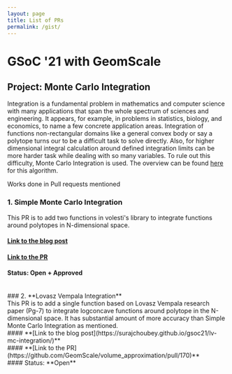 ```yaml
---
layout: page
title: List of PRs
permalink: /gist/
---
```


# GSoC '21 with GeomScale

## Project: Monte Carlo Integration
Integration is a fundamental problem in mathematics and computer science with many applications that span the 
whole spectrum of sciences and engineering. It appears, for example, in problems in statistics, biology, and 
economics, to name a few concrete application areas. Integration of functions non-rectangular domains like a 
general convex body or say a polytope turns our to be a difficult task to solve directly. 
Also, for higher dimensional integral calculation around defined integration limits can be more harder 
task while dealing with so many variables. To rule out this difficulty, Monte Carlo Integration is used. 
The overview can be found [here](https://en.wikipedia.org/wiki/Monte_Carlo_integration#Overview) for this algorithm.

Works done in Pull requests mentioned

### 1. **Simple Monte Carlo Integration**<br>
This PR is to add two functions in volesti's library to integrate functions around polytopes in N-dimensional space. 
<br>
#### **[Link to the blog post](https://surajchoubey.github.io/gsoc21/simple-mc-integration/)**<br>
#### **[Link to the PR](https://github.com/GeomScale/volume_approximation/pull/163)**<br>
#### Status: **Open + Approved**<br>
<br>
### 2. **Lovasz Vempala Integration**<BR>
This PR is to add a single function based on Lovasz Vempala research paper (Pg-7) to integrate logconcave functions around polytope in the N-dimensional space. It has substantial amount of more accuracy than Simple Monte Carlo Integration as mentioned.
<br>
#### **[Link to the blog post](https://surajchoubey.github.io/gsoc21/lv-mc-integration/)**<br>
#### **[Link to the PR](https://github.com/GeomScale/volume_approximation/pull/170)**<br>
#### Status: **Open**<br>